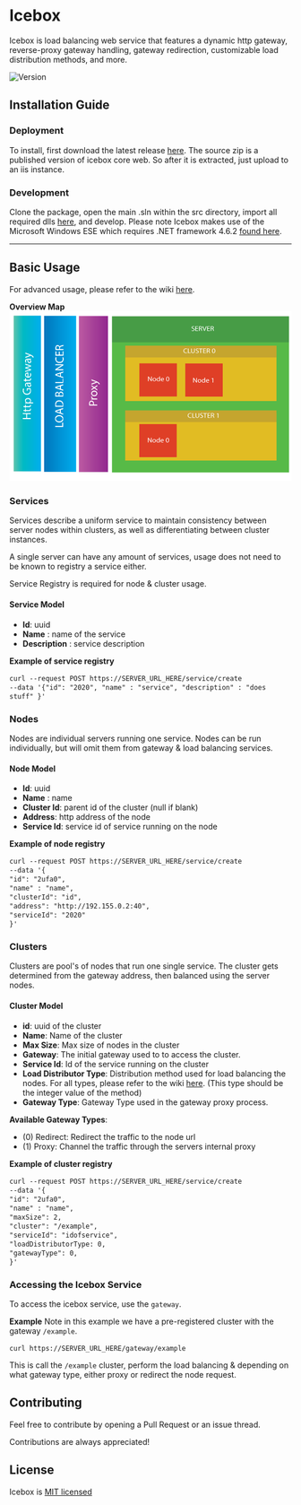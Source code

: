 # Icebox
Icebox is load balancing web service that features a dynamic http gateway, reverse-proxy gateway handling, gateway redirection, customizable load distribution methods, and more.

![Version](https://img.shields.io/badge/Version-Pre%20Release-orange.svg)

## Installation Guide

### Deployment
To install, first download the latest release [here](https://github.com/GuyARoss/Icebox/releases). The source zip is a published version of icebox core web. So after it is extracted, just upload to an iis instance.

### Development
Clone the package, open the main .sln within the src directory, import all required dlls [here](./dlls), and develop. Please note Icebox makes use of the Microsoft Windows ESE which requires .NET framework 4.6.2 [found here](https://www.microsoft.com/en-us/download/details.aspx?id=53344).

------

## Basic Usage
For advanced usage, please refer to the wiki [here](https://github.com/GuyARoss/Icebox/wiki).

__Overview Map__
![Map](./.github/map01.png)

### Services
Services describe a uniform service to maintain consistency between server nodes within clusters, as well as differentiating between cluster instances.

A single server can have any amount of services, usage does not need to be known to registry a service either.

Service Registry is required for node & cluster usage.

#### Service Model
- __Id__: uuid
- __Name__ : name of the service
- __Description__ : service description

__Example of service registry__

```curl
curl --request POST https://SERVER_URL_HERE/service/create 
--data '{"id": "2020", "name" : "service", "description" : "does stuff" }'
```

### Nodes
Nodes are individual servers running one service. Nodes can be run individually, but will omit them from gateway & load balancing services.

#### Node Model
- __Id__: uuid
- __Name__ : name
- __Cluster Id__: parent id of the cluster (null if blank)
- __Address__: http address of the node
- __Service Id__: service id of service running on the node


__Example of node registry__
```curl
curl --request POST https://SERVER_URL_HERE/service/create 
--data '{
"id": "2ufa0",
"name" : "name",
"clusterId": "id",
"address": "http://192.155.0.2:40",
"serviceId": "2020"
}'
```

### Clusters
Clusters are pool's of nodes that run one single service. The cluster gets determined from the gateway address, then balanced using the server nodes. 

#### Cluster Model
- __id__: uuid of the cluster
- __Name__: Name of the cluster
- __Max Size__: Max size of nodes in the cluster
- __Gateway__: The initial gateway used to to access the cluster. 
- __Service Id__: Id of the service running on the cluster
- __Load Distributor Type__: Distribution method used for load balancing the nodes. For all types, please refer to the wiki [here](https://github.com/GuyARoss/Icebox/wiki). (This type should be the integer value of the method)
- __Gateway Type__: Gateway Type used in the gateway proxy process.

__Available Gateway Types__:
- (0) Redirect: Redirect the traffic to the node url
- (1) Proxy: Channel the traffic through the servers internal proxy 


__Example of cluster registry__
```curl
curl --request POST https://SERVER_URL_HERE/service/create 
--data '{
"id": "2ufa0",
"name" : "name",
"maxSize": 2,
"cluster": "/example",
"serviceId": "idofservice",
"loadDistributorType: 0,
"gatewayType": 0,
}'
```

### Accessing the Icebox Service
To access the icebox service, use the `gateway`. 

__Example__
Note in this example we have a pre-registered cluster with the gateway `/example`.
```curl
curl https://SERVER_URL_HERE/gateway/example
```
This is call the `/example` cluster, perform the load balancing & depending on what gateway type, either proxy or redirect the node request.

## Contributing
Feel free to contribute by opening a Pull Request or an issue thread.

Contributions are always appreciated! 

## License
Icebox is [MIT licensed](./LICENSE)